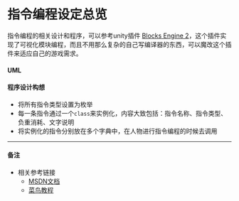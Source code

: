# 指令编程设定总览

指令编程的相关设计和程序，可以参考unity插件 [Blocks Engine 2](https://assetstore.unity.com/packages/templates/systems/blocks-engine-2-201602)，这个插件实现了可视化模块编程，而且不用那么复杂的自己写编译器的东西，可以魔改这个插件来适应自己的游戏需求。

#### UML

#### 程序设计构想
- 将所有指令类型设置为枚举
- 每一条指令通过一个`class`来实例化，内容大致包括：指令名称、指令类型、负重消耗、文字说明
- 将实例化的指令分别放在多个字典中，在人物进行指令编程的时候去调用

---

#### 备注
- 相关参考链接
    - [MSDN文档](https://docs.microsoft.com/zh-cn/dotnet/csharp/language-reference/builtin-types/enum)
    - [菜鸟教程](https://www.runoob.com/csharp/csharp-enum.html)
